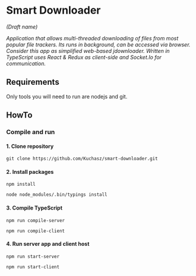 # Smart Downloader
_(Draft name)_

_Application that allows multi-threaded downloading of files from most popular file trackers. Its runs in background, can be accessed via browser. Consider this app as simplified web-based jdownloader. Written in TypeScript uses React & Redux as client-side and Socket.Io for communication._



## Requirements
Only tools you will need to run are nodejs and git.

## HowTo
### Compile and run
#### 1. Clone repository
<pre><code>git clone https://github.com/Kuchasz/smart-downloader.git</code></pre>

#### 2. Install packages
<pre><code>npm install</code></pre>
<pre><code>node node_modules/.bin/typings install</code></pre>

#### 3. Compile TypeScript
<pre><code>npm run compile-server</code></pre>
<pre><code>npm run compile-client</code></pre>

#### 4. Run server app and client host
<pre><code>npm run start-server</code></pre>
<pre><code>npm run start-client</code></pre>
